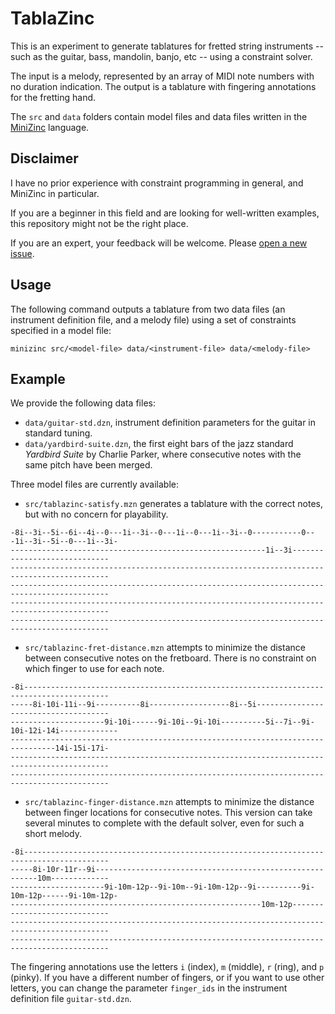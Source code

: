 # TablaZinc

This is an experiment to generate tablatures for fretted string instruments --
such as the guitar, bass, mandolin,  banjo, etc -- using a constraint solver.

The input is a melody, represented by an array of MIDI note numbers
with no duration indication.
The output is a tablature with fingering annotations for the fretting hand.

The `src` and `data` folders contain model files and data files
written in the [MiniZinc](https://www.minizinc.org/) language.

Disclaimer
----------

I have no prior experience with constraint programming in general,
and MiniZinc in particular.

If you are a beginner in this field and are looking for well-written examples,
this repository might not be the right place.

If you are an expert, your feedback will be welcome.
Please [open a new issue](https://github.com/senshu/TablaZinc/issues).

Usage
-----

The following command outputs a tablature from two data files
(an instrument definition file, and a melody file)
using a set of constraints specified in a model file:

```
minizinc src/<model-file> data/<instrument-file> data/<melody-file>
```

Example
-------

We provide the following data files:

* `data/guitar-std.dzn`, instrument definition parameters for the guitar in standard tuning.
* `data/yardbird-suite.dzn`, the first eight bars of the jazz standard *Yardbird Suite* by Charlie Parker,
  where consecutive notes with the same pitch have been merged.

Three model files are currently available:

* `src/tablazinc-satisfy.mzn` generates a tablature with the correct notes, but
  with no concern for playability.

```
-8i--3i--5i--6i--4i--0---1i--3i--0---1i--0---1i--3i--0-----------0---1i--3i--5i--0---1i--3i-
---------------------------------------------------------1i--3i-----------------------------
--------------------------------------------------------------------------------------------
--------------------------------------------------------------------------------------------
--------------------------------------------------------------------------------------------
--------------------------------------------------------------------------------------------
```

* `src/tablazinc-fret-distance.mzn` attempts to minimize the distance between
  consecutive notes on the fretboard. There is no constraint on which finger to use for each note.

```
-8i-----------------------------------------------------------------------------------------
-----8i-10i-11i--9i----------8i------------------8i--5i-------------------------------------
---------------------9i-10i------9i-10i--9i-10i----------5i--7i--9i-10i-12i-14i-------------
--------------------------------------------------------------------------------14i-15i-17i-
--------------------------------------------------------------------------------------------
--------------------------------------------------------------------------------------------
```

* `src/tablazinc-finger-distance.mzn` attempts to minimize the distance between
  finger locations for consecutive notes. This version can take several minutes to complete
  with the default solver, even for such a short melody.

```
-8i-----------------------------------------------------------------------------------------
-----8i-10r-11r--9i---------------------------------------------------------10m-------------
---------------------9i-10m-12p--9i-10m--9i-10m-12p--9i----------9i-10m-12p------9i-10m-12p-
--------------------------------------------------------10m-12p-----------------------------
--------------------------------------------------------------------------------------------
--------------------------------------------------------------------------------------------
```

The fingering annotations use the letters `i` (index), `m` (middle), `r` (ring), and `p` (pinky).
If you have a different number of fingers, or if you want to use other letters,
you can change the parameter `finger_ids` in the instrument definition file `guitar-std.dzn`.
